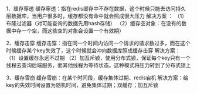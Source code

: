1、缓存穿透
缓存穿透：指在redis缓存中不存在数据，这个时候只能去访问持久层数据库，当用户很多时，缓存都没有命中就会照成很大压力
解决方案 ：
（1）布隆过滤器（对可能查询的数据先用hash存储）
（2）缓存空对象：在没有的数据中存一个空，而这些空的对象会设置一个有效期）

2、缓存击穿
缓存击穿：指在同一个时间内访问一个请求的请求数过多，而在这个时候缓存某个key失效了，这个时候就会冲向数据库照成缓存击穿
解决方案：
（1）设置缓存永远不过期
（2）加互斥锁，使用分布式锁，保证每个key只有一个线程去查询后端服务，而其他线程为等待状态。这种模式将压力转到了分布式锁上

3、缓存雪崩
缓存雪崩：在某个时间段，缓存集体过期、redis宕机
解决方案：给key的失效时间设置为随机时间，避免集体过期；双缓存；加互斥锁
